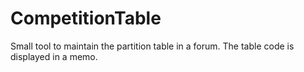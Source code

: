 # CompetitionTable

Small tool to maintain the partition table in a forum.
The table code is displayed in a memo.
